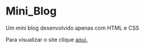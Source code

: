 # Mini_Blog
 Um mini blog desenvolvido apenas com HTML e CSS

 Para visualizar o site clique [aqui.](https://olv-stephany.github.io/Mini_Blog/)
